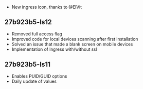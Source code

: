 - New ingress icon, thanks to @ElVit

## 27b923b5-ls12
- Removed full access flag
- Improved code for local devices scanning after first installation
- Solved an issue that made a blank screen on mobile devices
- Implementation of Ingress with/without ssl

## 27b923b5-ls11
- Enables PUID/GUID options
- Daily update of values
